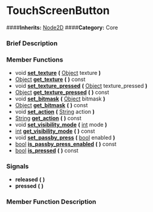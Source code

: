 #  TouchScreenButton  
####**Inherits:** [Node2D](class_node2d)
####**Category:** Core

###  Brief Description  


###  Member Functions 
  * void  **[set&#95;texture](#set_texture)**  **(** [Object](class_object) texture  **)**
  * [Object](class_object)  **[get&#95;texture](#get_texture)**  **(** **)** const
  * void  **[set&#95;texture&#95;pressed](#set_texture_pressed)**  **(** [Object](class_object) texture_pressed  **)**
  * [Object](class_object)  **[get&#95;texture&#95;pressed](#get_texture_pressed)**  **(** **)** const
  * void  **[set&#95;bitmask](#set_bitmask)**  **(** [Object](class_object) bitmask  **)**
  * [Object](class_object)  **[get&#95;bitmask](#get_bitmask)**  **(** **)** const
  * void  **[set&#95;action](#set_action)**  **(** [String](class_string) action  **)**
  * [String](class_string)  **[get&#95;action](#get_action)**  **(** **)** const
  * void  **[set&#95;visibility&#95;mode](#set_visibility_mode)**  **(** [int](class_int) mode  **)**
  * [int](class_int)  **[get&#95;visibility&#95;mode](#get_visibility_mode)**  **(** **)** const
  * void  **[set&#95;passby&#95;press](#set_passby_press)**  **(** [bool](class_bool) enabled  **)**
  * [bool](class_bool)  **[is&#95;passby&#95;press&#95;enabled](#is_passby_press_enabled)**  **(** **)** const
  * [bool](class_bool)  **[is&#95;pressed](#is_pressed)**  **(** **)** const

###  Signals  
  *  **released**  **(** **)**
  *  **pressed**  **(** **)**

###  Member Function Description  
